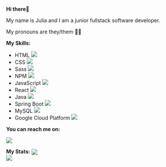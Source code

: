 **Hi there👋** 

<p>My name is Julia and I am a junior fullstack software developer.

<p>My pronouns are they/them 🏳️‍🌈 </p>



**My Skills:**

- HTML            <span align="center"><img src="https://img.shields.io/badge/HTML5-E34F26?style=for-the-badge&logo=html5&logoColor=white" /></span>
- CSS <span align="center"><img src="https://img.shields.io/badge/CSS3-1572B6?style=for-the-badge&logo=css3&logoColor=white" /></span>
- Sass <span align="center"><img src="https://img.shields.io/badge/Sass-CC6699?style=for-the-badge&logo=sass&logoColor=white" /></span>
- NPM <span align="center"><img src="https://img.shields.io/badge/npm-CB3837?style=for-the-badge&logo=npm&logoColor=white" /></span>
- JavaScript <span align="center"><img src="https://img.shields.io/badge/JavaScript-323330?style=for-the-badge&logo=javascript&logoColor=F7DF1E" /></span>
- React <span align="center"><img src="https://img.shields.io/badge/React-20232A?style=for-the-badge&logo=react&logoColor=61DAFB" /></span>
- Java <span align="center"><img src="https://img.shields.io/badge/Java-ED8B00?style=for-the-badge&logo=java&logoColor=white" /></span>
- Spring Boot <span align="center"><img src="https://img.shields.io/badge/Spring_Boot-F2F4F9?style=for-the-badge&logo=spring-boot" /></span>
- MySQL <span align="center"><img src="https://img.shields.io/badge/MySQL-005C84?style=for-the-badge&logo=mysql&logoColor=white" /></span>
- Google Cloud Platform <span align="center"><img src="https://img.shields.io/badge/Google_Cloud-4285F4?style=for-the-badge&logo=google-cloud&logoColor=white" /></span>

 **You can reach me on:**

<a href="https://www.linkedin.com/in/julia-banerjee-0a40511b0/" target="blank"><img align="center" src="https://img.shields.io/badge/LinkedIn-0077B5?style=for-the-badge&logo=linkedin&logoColor=white" /></a>
   
   **My Stats:**
 <img src="https://github-readme-stats.vercel.app/api/top-langs/?username=juliabanerjee" img align="center"/>    
 <img src="https://github-readme-stats.vercel.app/api?username=juliabanerjee" img align="center"/>   

